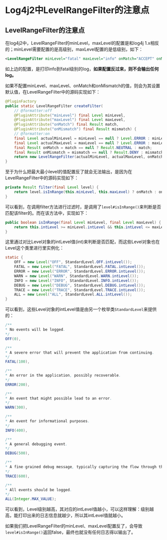 # Log4j2中LevelRangeFilter的注意点

## LevelRangeFilter的注意点

在log4j2中，LevelRangeFilter的minLevel，maxLevel的配置是和log4j 1.x相反的；minLevel需要配置的是高级别，maxLevel配置的是低级别，如下：

```xml
<LevelRangeFilter minLevel="fatal" maxLevel="info" onMatch="ACCEPT" onMismatch="DENY"/>
```

如上边的配置，是打印info到fatal级别的log，**如果配置反过来，则不会输出任何log。**

如果不配置minLevel、maxLevel、onMatch和onMismatch的值，则会为其设置默认值，在LevelRangeFilter中的源码实现如下：<!--more-->
```java
@PluginFactory
public static LevelRangeFilter createFilter(
	// @formatter:off
	@PluginAttribute("minLevel") final Level minLevel,
	@PluginAttribute("maxLevel") final Level maxLevel,
	@PluginAttribute("onMatch") final Result match,
	@PluginAttribute("onMismatch") final Result mismatch) {
	// @formatter:on
	final Level actualMinLevel = minLevel == null ? Level.ERROR : minLevel;
	final Level actualMaxLevel = maxLevel == null ? Level.ERROR : maxLevel;
	final Result onMatch = match == null ? Result.NEUTRAL : match;
	final Result onMismatch = mismatch == null ? Result.DENY : mismatch;
	return new LevelRangeFilter(actualMinLevel, actualMaxLevel, onMatch, onMismatch);
}
```

至于为什么把最大最小level的值配置反了就会无法输出，是因为在LevelRangeFilter中的源码实现如下：
```java
private Result filter(final Level level) {
	return level.isInRange(this.minLevel, this.maxLevel) ? onMatch : onMismatch;
}
```

可以看到，在调用filter方法进行过滤时，是调用了`level#isInRange()`来判断是否匹配该filter的。而在该方法中，实现如下：
```java
public boolean isInRange(final Level minLevel, final Level maxLevel) {
	return this.intLevel >= minLevel.intLevel && this.intLevel <= maxLevel.intLevel;
}
```

这里通过对比Level对象的intLevel值(int)来判断是否匹配，而这些Level对象也在Level这个类里进行里实例化：
```java
static {
	OFF = new Level("OFF", StandardLevel.OFF.intLevel());
	FATAL = new Level("FATAL", StandardLevel.FATAL.intLevel());
	ERROR = new Level("ERROR", StandardLevel.ERROR.intLevel());
	WARN = new Level("WARN", StandardLevel.WARN.intLevel());
	INFO = new Level("INFO", StandardLevel.INFO.intLevel());
	DEBUG = new Level("DEBUG", StandardLevel.DEBUG.intLevel());
	TRACE = new Level("TRACE", StandardLevel.TRACE.intLevel());
	ALL = new Level("ALL", StandardLevel.ALL.intLevel());
}
```

可以看到，这些Level对象的intLevel值是由另一个枚举类`StandardLevel`来提供的：
```java
/**
* No events will be logged.
*/
OFF(0),

/**
* A severe error that will prevent the application from continuing.
*/
FATAL(100),

/**
* An error in the application, possibly recoverable.
*/
ERROR(200),

/**
* An event that might possible lead to an error.
*/
WARN(300),

/**
* An event for informational purposes.
*/
INFO(400),

/**
* A general debugging event.
*/
DEBUG(500),

/**
* A fine-grained debug message, typically capturing the flow through the application.
*/
TRACE(600),

/**
* All events should be logged.
*/
ALL(Integer.MAX_VALUE);
```

可以看到，Level级别越高，其对应的intLevel值越小，可以这样理解：级别越高，能打印出来的日志信息就越少，所以其intLevel值就越小。

如果我们把LevelRangeFilter的minLevel、maxLevel配置反了，会导致`level#isInRange()`返回false，最终也就没有任何日志得以输出了。